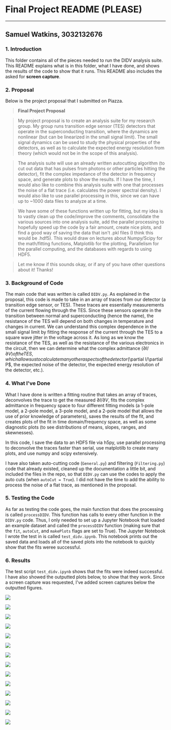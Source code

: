 # Final Project README (PLEASE)
----
## Samuel Watkins, 3032132676

### 1. Introduction

This folder contains all of the pieces needed to run the DIDV analysis suite. This README explains what is in this folder, what I have done, and shows the results of the code to show that it runs. This README also includes the asked for **screen capture**.

### 2. Proposal

Below is the project proposal that I submitted on Piazza.

> **Final Project Proposal**

>My project proposal is to create an analysis suite for my research group. My group runs transition edge sensor (TES) detectors that operate in the superconducting transition, where the dynamics are nonlinear (but can be linearized in the small signal limit). The small signal dynamics can be used to study the physical properties of the detectors, as well as to calculate the expected energy resolution from theory (which would not be in the scope of this analysis). 

>The analysis suite will use an already written autocutting algorithm (to cut out data that has pulses from photons or other particles hitting the detector), fit the complex impedance of the detector in frequency space, and generate plots to show the results. If I have the time, I would also like to combine this analysis suite with one that processes the noise of a flat trace (i.e. calculates the power spectral density). I would also like to use parallel processing in this, since we can have up to ~1000 data files to analyze at a time.

>We have some of these functions written up for fitting, but my idea is to vastly clean up the code/improve the comments, consolidate the various sources into one analysis suite, add the parallel processing to hopefully speed up the code by a fair amount, create nice plots, and find a good way of saving the data that isn't .pkl files (I think this would be .hdf5). This would draw on lectures about Numpy/Scipy for the math/fitting functions, Matplotlib for the plotting, Parallelism for the parallel computing, and the databases with regards to using HDF5.

>Let me know if this sounds okay, or if any of you have other questions about it! Thanks!

### 3. Background of Code

The main code that was written is called `DIDV.py`. As explained in the proposal, this code is made to take in an array of traces from our detector (a transition edge sensor, or TES). These traces are essentially measurements of the current flowing through the TES. Since these sensors operate in the transition between normal and superconducting (hence the name), the resistance of the TES will depend on both changes in temperature and changes in current. We can understand this complex dependence in the small signal limit by fitting the response of the current through the TES to a square wave jitter in the voltage across it. As long as we know the resistance of the TES, as well as the resistance of the various electronics in the circuit, then we can determine what the complex admittance ($\partial I/\partial V) of the TES, which allows us to calculate many other aspects of the detector ($\partial I/\partial P$, the expected noise of the detector, the expected energy resolution of the detector, etc.).

### 4. What I've Done

What I have done is written a fitting routine that takes an array of traces, deconvolves the trace to get the measured $\partial I/ \partial V$, fits the complex admittance in frequency space to four different fitting models (a 1-pole model, a 2-pole model, a 3-pole model, and a 2-pole model that allows the use of prior knowledge of parameters), saves the results of the fit, and creates plots of the fit in time domain/frequency space, as well as some diagnostic plots (to see distributions of means, slopes, ranges, and skewnesses).

In this code, I save the data to an HDF5 file via h5py, use parallel processing to deconvolve the traces faster than serial, use matplotilb to create many plots, and use numpy and scipy extensively.

I have also taken auto-cutting code (`General.py`) and filtering (`Filtering.py`) code that already existed, cleaned up the documentation a little bit, and included the files in the repo, so that `DIDV.py` can use the codes to apply the auto cuts (when `autoCut = True`). I did not have the time to add the ability to process the noise of a flat trace, as mentioned in the proposal.

### 5. Testing the Code

As far as testing the code goes, the main function that does the processing is called `processDIDV`. This function has calls to every other function in the `DIDV.py` code. Thus, I only needed to set up a Jupyter Notebook that loaded an example dataset and called the `processDIDV` function (making sure that the `fit`, `autoCut`, and `makePlots` flags are set to True). The Jupyter Notebook I wrote the test in is called `test_didv.ipynb`. This notebook prints out the saved data and loads all of the saved plots into the notebook to quickly show that the fits weree successful.

### 6. Results

The test script `test_didv.ipynb` shows that the fits were indeed successful. I have also showed the outputted plots below, to show that they work. Since a screen capture was requested, I've added screen captures below the outputted figures.

![](dIsTracesexample_traces_data.png)

![](dIsTracesFitexample_traces_data.png)

![](dIsTracesZoomFitexample_traces_data.png)

![](dIsTracesFlippedexample_traces_data.png)

![](dIdV_Realexample_traces_data.png)

![](dIdV_Imagexample_traces_data.png)

![](dIdV_Meanexample_traces_data.png)

![](dIdV_Rangeexample_traces_data.png)

![](dIdV_Slopeexample_traces_data.png)

![](dIdV_Skewnessexample_traces_data.png)

![](Capture_1.png)

![](Capture_2.png)

![](Capture_3.png)

![](Capture_4.png)
